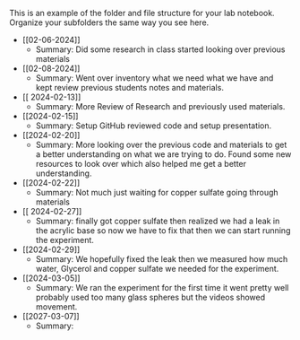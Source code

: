 This is an example of the folder and file structure for your lab notebook.  Organize your subfolders the same way you see here.

* [[02-06-2024]]
	* Summary: Did some research in class started looking over previous materials
* [[02-08-2024]]
	* Summary: Went over inventory what we need what we have and kept review previous students notes and materials.
* [[ 2024-02-13]]
	* Summary: More Review of Research and previously used materials.
* [[2024-02-15]]
	* Summary: Setup GitHub reviewed code and setup presentation.
* [[2024-02-20]]
	* Summary: More looking over the previous code and materials to get a better understanding on what we are trying to do. Found some new resources to look over which also helped me get a better understanding.
* [[2024-02-22]]
	* Summary: Not much just waiting for copper sulfate going through materials
* [[ 2024-02-27]]
	* Summary: finally got copper sulfate then realized we had a leak in the acrylic base so now we have to fix that then we can start running the experiment.
* [[2024-02-29]]
	* Summary: We hopefully fixed the leak then we measured how much water, Glycerol and copper sulfate we needed for the experiment.
* [[2024-03-05]]
	* Summary: We ran the experiment for the first time it went pretty well probably used too many glass spheres but the videos showed movement.
* [[2027-03-07]]
	* Summary: